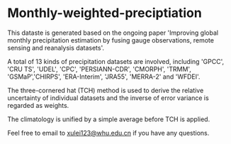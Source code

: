 # Monthly-weighted-preciptiation


This dataste is generated based on the ongoing paper 'Improving global monthly precipitation estimation by fusing gauge observations, remote sensing and reanalysis datasets'.

A total of 13 kinds of precipitation datasets are involved, including 'GPCC', 'CRU TS', 'UDEL', 'CPC', 'PERSIANN-CDR', 'CMORPH', 'TRMM', 'GSMaP','CHIRPS', 'ERA-Interim', 'JRA55', 'MERRA-2' and 'WFDEI'.

The three-cornered hat (TCH) method is used to derive the relative uncertainty of individual datasets and the inverse of error variance is regarded as weights.

The climatology is unified by a simple average before TCH is applied.

Feel free to email to xulei123@whu.edu.cn if you have any questions.
